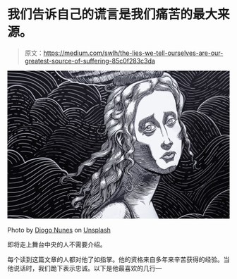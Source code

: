 # 我们告诉自己的谎言是我们痛苦的最大来源。

> 原文：<https://medium.com/swlh/the-lies-we-tell-ourselves-are-our-greatest-source-of-suffering-85c0f283c3da>

![](img/47f563c9448aec759c07372f722b6522.png)

Photo by [Diogo Nunes](https://unsplash.com/@dialex?utm_source=medium&utm_medium=referral) on [Unsplash](https://unsplash.com?utm_source=medium&utm_medium=referral)

即将走上舞台中央的人不需要介绍。

每个读到这篇文章的人都对他了如指掌。他的资格来自多年来辛苦获得的经验。当他说话时，我们跪下表示忠诚。以下是他最喜欢的几行—